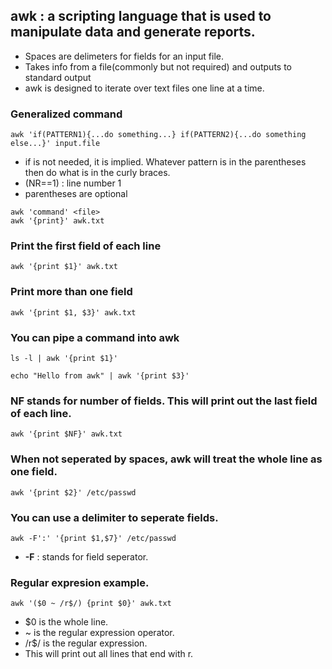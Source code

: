 

## awk : a scripting language that is used to manipulate data and generate reports.
- Spaces are delimeters for fields for an input file.
- Takes info from a file(commonly but not required) and outputs to standard output
- awk is designed to iterate over text files one line at a time.

### Generalized command
`awk 'if(PATTERN1){...do something...} if(PATTERN2){...do something else...}' input.file`
- if is not needed, it is implied. Whatever pattern is in the parentheses then do what is in the curly braces.
- (NR==1) : line number 1
- parentheses are optional

`awk 'command' <file>`\
`awk '{print}' awk.txt`

### Print the first field of each line
`awk '{print $1}' awk.txt` 

### Print more than one field
`awk '{print $1, $3}' awk.txt`

### You can pipe a command into awk
`ls -l | awk '{print $1}'`

`echo "Hello from awk" | awk '{print $3}'`

### NF stands for number of fields. This will print out the last field of each line.
`awk '{print $NF}' awk.txt`

### When not seperated by spaces, awk will treat the whole line as one field.
`awk '{print $2}' /etc/passwd`

### You can use a delimiter to seperate fields.
`awk -F':' '{print $1,$7}' /etc/passwd`
- **-F** : stands for field seperator.

### Regular expresion example.
`awk '($0 ~ /r$/) {print $0}' awk.txt`
- $0 is the whole line. 
- ~ is the regular expression operator. 
- /r$/ is the regular expression.
- This will print out all lines that end with r.